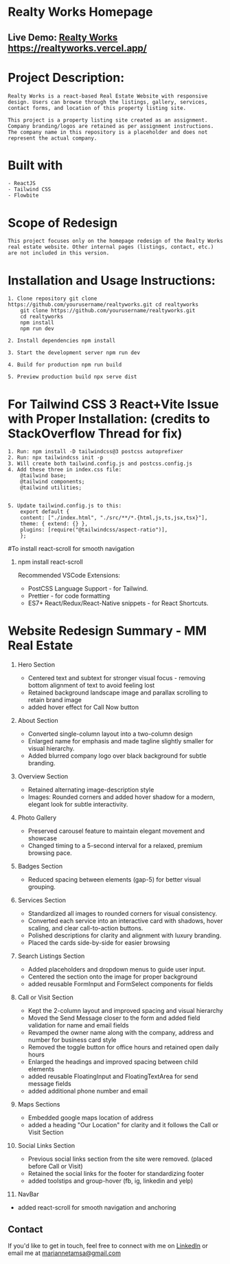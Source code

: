 # Realty Works Homepage

## Live Demo: [Realty Works](https://realtyworks.vercel.app/) https://realtyworks.vercel.app/

# Project Description:

    Realty Works is a react-based Real Estate Website with responsive design. Users can browse through the listings, gallery, services, contact forms, and location of this property listing site.

    This project is a property listing site created as an assignment. Company branding/logos are retained as per assignment instructions. The company name in this repository is a placeholder and does not represent the actual company.

# Built with

    - ReactJS
    - Tailwind CSS
    - Flowbite

# Scope of Redesign

    This project focuses only on the homepage redesign of the Realty Works real estate website. Other internal pages (listings, contact, etc.) are not included in this version.

# Installation and Usage Instructions:

    1. Clone repository git clone https://github.com/yourusername/realtyworks.git cd realtyworks
        git clone https://github.com/yourusername/realtyworks.git
        cd realtyworks
        npm install
        npm run dev

    2. Install dependencies npm install

    3. Start the development server npm run dev

    4. Build for production npm run build

    5. Preview production build npx serve dist

# For Tailwind CSS 3 React+Vite Issue with Proper Installation: (credits to StackOverflow Thread for fix)

    1. Run: npm install -D tailwindcss@3 postcss autoprefixer
    2. Run: npx tailwindcss init -p
    3. Will create both tailwind.config.js and postcss.config.js
    4. Add these three in index.css file:
        @tailwind base;
        @tailwind components;
        @tailwind utilities;


    5. Update tailwind.config.js to this:
        export default {
        content: ["./index.html", "./src/**/*.{html,js,ts,jsx,tsx}"],
        theme: { extend: {} },
        plugins: [require("@tailwindcss/aspect-ratio")],
        };

#To install react-scroll for smooth navigation

1.  npm install react-scroll

    Recommended VSCode Extensions:

    - PostCSS Language Support - for Tailwind.
    - Prettier - for code formatting
    - ES7+ React/Redux/React-Native snippets - for React Shortcuts.

# Website Redesign Summary - MM Real Estate

1. Hero Section

   - Centered text and subtext for stronger visual focus - removing bottom alignment of text to avoid feeling lost
   - Retained background landscape image and parallax scrolling to retain brand image
   - added hover effect for Call Now button

2. About Section

   - Converted single-column layout into a two-column design
   - Enlarged name for emphasis and made tagline slightly smaller for visual hierarchy.
   - Added blurred company logo over black background for subtle branding.

3. Overview Section

   - Retained alternating image-description style
   - Images: Rounded corners and added hover shadow for a modern, elegant look for subtle interactivity.

4. Photo Gallery

   - Preserved carousel feature to maintain elegant movement and showcase
   - Changed timing to a 5-second interval for a relaxed, premium browsing pace.

5. Badges Section

   - Reduced spacing between elements (gap-5) for better visual grouping.

6. Services Section

   - Standardized all images to rounded corners for visual consistency.
   - Converted each service into an interactive card with shadows, hover scaling, and clear call-to-action buttons.
   - Polished descriptions for clarity and alignment with luxury branding.
   - Placed the cards side-by-side for easier browsing

7. Search Listings Section

   - Added placeholders and dropdown menus to guide user input.
   - Centered the section onto the image for proper background
   - added reusable FormInput and FormSelect components for fields

8. Call or Visit Section

   - Kept the 2-column layout and improved spacing and visual hierarchy
   - Moved the Send Message closer to the form and added field validation for name and email fields
   - Revamped the owner name along with the company, address and number for business card style
   - Removed the toggle button for office hours and retained open daily hours
   - Enlarged the headings and improved spacing between child elements
   - added reusable FloatingInput and FloatingTextArea for send message fields
   - added additional phone number and email

9. Maps Sections

   - Embedded google maps location of address
   - added a heading "Our Location" for clarity and it follows the Call or Visit Section

10. Social Links Section

    - Previous social links section from the site were removed. (placed before Call or Visit)
    - Retained the social links for the footer for standardizing footer
    - added toolstips and group-hover (fb, ig, linkedin and yelp)

11. NavBar

- added react-scroll for smooth navigation and anchoring

## Contact

If you'd like to get in touch, feel free to connect with me on [LinkedIn](https://www.linkedin.com/in/maria-anne-san-andres/) or email me at mariannetamsa@gmail.com
